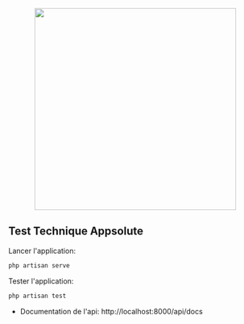<p align="center"><a href="https://laravel.com" target="_blank"><img src="https://raw.githubusercontent.com/laravel/art/master/logo-lockup/5%20SVG/2%20CMYK/1%20Full%20Color/laravel-logolockup-cmyk-red.svg" width="400"></a></p>


## Test Technique Appsolute

Lancer l'application:
```bash
php artisan serve
```

Tester l'application:
```bash
php artisan test
```

- Documentation de l'api: http://localhost:8000/api/docs

